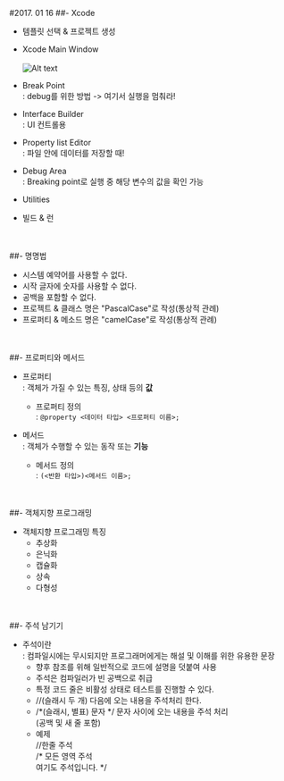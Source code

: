 #2017. 01 16
##- Xcode
- 템플릿 선택 & 프로젝트 생성
- Xcode Main Window<br><br>
![Alt text](/Users/CHOBAEKJIN/Desktop/Xcode4_overview.png)

- Break Point<br>
: debug를 위한 방법 -> 여기서 실행을 멈춰라!
- Interface Builder<br>
: UI 컨트롤용
- Property list Editor<br>
: 파일 안에 데이터를 저장할 때!
- Debug Area<br>
: Breaking point로 실행 중 해당 변수의 값을 확인 가능
- Utilities
- 빌드  & 런<br>

<br><br>
##- 명명법
- 시스템 예약어를 사용할 수 없다.
- 시작 글자에 숫자를 사용할 수 없다.
- 공백을 포함할 수 없다.
- 프로젝트 & 클래스 명은 "PascalCase"로 작성(통상적 관례)
- 프로퍼티 & 메소드 명은 "camelCase"로 작성(통상적 관례)

<br><br>
##- 프로퍼티와 메서드
- 프로퍼티<br>
: 객체가 가질 수 있는 특징, 상태 등의 **값**<br>
	- 프로퍼티 정의<br>
	: ``@property <데이터 타입> <프로퍼티 이름>;``

- 메서드<br>
: 객체가 수행할 수 있는 동작 또는 **기능**
	- 메서드 정의<br>
	: ``(<반환 타입>)<메서드 이름>;`` 

<br><br>
##- 객체지향 프로그래밍
- 객체지향 프로그래밍 특징<br>
	- 추상화
	- 은닉화
	- 캡슐화
	- 상속
	- 다형성

<br><br>
##- 주석 남기기
- 주석이란<br>
: 컴파일시에는 무시되지만 프로그래머에게는 해설 및 이해를 위한 유용한 문장
	- 향후 참조를 위해 일반적으로 코드에 설명을 덧붙여 사용
	- 주석은 컴파일러가 빈 공백으로 취급
	- 특정 코드 줄은 비활성 상태로 테스트를 진행할 수 있다.
	- //(슬래시 두 개) 다음에 오는 내용을 주석처리 한다.
	- /*(슬래시, 별표) 문자 */ 문자 사이에 오는 내용을 주석 처리<br>(공백 및 새 줄 포함)<br>
	- 예제<br>//한줄 주석<br>
		/* 모든 영역 주석<br>
		여기도 주석입니다. */
	 
 